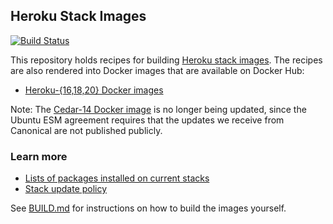 ## Heroku Stack Images

[![Build Status](https://travis-ci.com/heroku/stack-images.svg?branch=main)](https://travis-ci.com/heroku/stack-images)

This repository holds recipes for building [Heroku stack images](https://devcenter.heroku.com/articles/stack).
The recipes are also rendered into Docker images that are available on Docker Hub:

* [Heroku-{16,18,20} Docker images](https://registry.hub.docker.com/u/heroku/heroku/)

Note: The [Cedar-14 Docker image](https://registry.hub.docker.com/u/heroku/cedar/) is no longer being updated,
since the Ubuntu ESM agreement requires that the updates we receive from Canonical are not published publicly.

### Learn more

* [Lists of packages installed on current stacks](https://devcenter.heroku.com/articles/stack-packages)
* [Stack update policy](https://devcenter.heroku.com/articles/stack-update-policy)

See [BUILD.md](BUILD.md) for instructions on how to build the images yourself.
